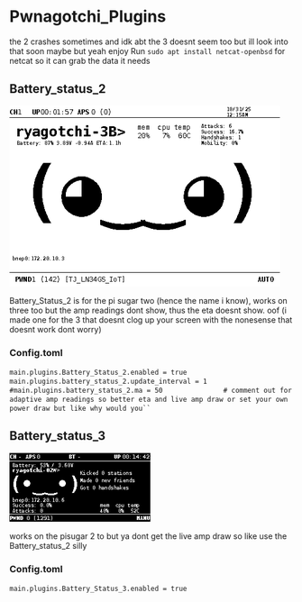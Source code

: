 # Pwnagotchi_Plugins
the 2 crashes sometimes and idk abt the 3 doesnt seem too but ill look into that soon maybe but yeah enjoy
Run ```sudo apt install netcat-openbsd``` for netcat so it can grab the data it needs
## Battery_status_2
![alt text](https://github.com/Ryanwires/Pwnagotchi_Plugins/blob/main/pwnagotchi_3B2.png)

Battery_Status_2 is for the pi sugar two (hence the name i know), works on three too but the amp readings dont show, thus the eta doesnt show. oof (i made one for the 3 that doesnt clog up your screen with the nonesense that doesnt work dont worry)

### Config.toml
```
main.plugins.Battery_Status_2.enabled = true
main.plugins.battery_status_2.update_interval = 1
#main.plugins.battery_status_2.ma = 50               # comment out for adaptive amp readings so better eta and live amp draw or set your own power draw but like why would you``
```

## Battery_status_3    
![alt text](https://github.com/Ryanwires/Pwnagotchi_Plugins/blob/main/pwnagotchi_02W3.png)


works on the pisugar 2 to but ya dont get the live amp draw so like use the Battery_status_2 silly

### Config.toml
```
main.plugins.Battery_Status_3.enabled = true
```

